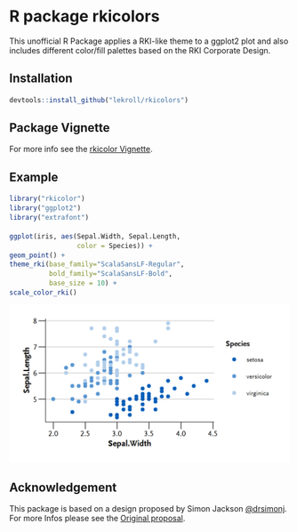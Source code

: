 # R package rkicolors
This unofficial R Package applies a RKI-like theme to a ggplot2 plot and also includes different color/fill palettes based on the RKI Corporate Design.

## Installation
```R
devtools::install_github("lekroll/rkicolors")
```

## Package Vignette
For more info see the [rkicolor Vignette](https://lekroll.github.io/rkicolors/inst/doc/rkicolors-vignette.html).

## Example
```R
library("rkicolor")
library("ggplot2")
library("extrafont")

ggplot(iris, aes(Sepal.Width, Sepal.Length, 
                 color = Species)) +   
geom_point() + 
theme_rki(base_family="ScalaSansLF-Regular", 
          bold_family="ScalaSansLF-Bold", 
          base_size = 10) +
scale_color_rki()
```
![](inst/doc/example_plot.png)

## Acknowledgement
This package is based on a design proposed by  Simon Jackson [@drsimonj](https://twitter.com/drsimonj). For more Infos please see the [Original proposal](https://drsimonj.svbtle.com/creating-corporate-colour-palettes-for-ggplot2).
